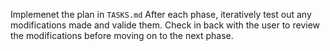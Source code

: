 Implemenet the plan in `TASKS.md`
After each phase, iteratively test out any modifications made and valide them.
Check in back with the user to review the modifications before moving on to the next phase.